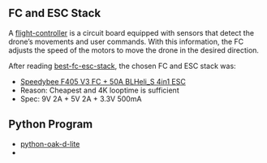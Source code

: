 ## FC and ESC Stack
A [flight-controller](https://oscarliang.com/flight-controller-explained/#Flight-Controller-What-it-is-and-How-it-Works) is a circuit board equipped with sensors that detect the drone’s movements and user commands. With this information, the FC adjusts the speed of the motors to move the drone in the desired direction.

After reading [best-fc-esc-stack](https://oscarliang.com/top-5-best-fc-mini-quad/), the chosen FC and ESC stack was:
* [Speedybee F405 V3 FC + 50A BLHeli_S 4in1 ESC](https://www.amazon.com/SpeedyBee-Flight-Controller-Stack-Configuration/dp/B0BFQ3X892/ref=sr_1_4?camp=1789&creative=9325&keywords=speedybee+f405+v3&linkCode=ur2&linkId=bc576ce7bb8496867e3d21903b7925c5&qid=1693113981&sr=8-4)
* Reason: Cheapest and 4K looptime is sufficient
* Spec: 9V 2A + 5V 2A + 3.3V 500mA

## Python Program
* [python-oak-d-lite](https://core-electronics.com.au/guides/oak-d-lite-raspberry-pi/)
* 
